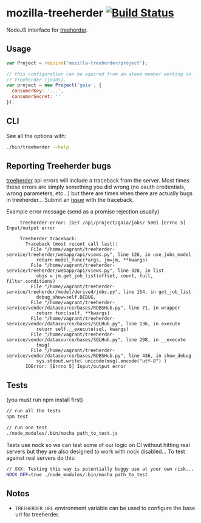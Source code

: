 # mozilla-treeherder [![Build Status](https://travis-ci.org/lightsofapollo/treeherder-node.png?branch=master)](https://travis-ci.org/lightsofapollo/treeherder-node)

NodeJS interface for [treeherder](http://treeherder-dev.allizom.org).

## Usage

```js
var Project = require('mozilla-treeherder/project');

// this configuration can be aquired from an ateam member working on
// treeherder (jeads).
var project = new Project('gaia', {
  consumerKey: '...',
  consumerSecret: ''
});
```

## CLI

See all the options with:

```sh
./bin/treeherder --help
```

## Reporting Treeherder bugs

[treeherder](https://github.com/mozilla/treeherder-service) api errors will
include a traceback from the server. Most times these errors are simply
something you did wrong (no oauth credentials, wrong parameters, etc...)
but there are times when there are actually bugs in treeherder... Submit
an [issue](https://github.com/mozilla/treeherder-service/issues) with the traceback.

Example error message (send as a promise rejection usually)

```
     treeherder-error: [GET /api/project/gaia/jobs/ 500] [Errno 5] Input/output error

     Treeherder traceback:
       Traceback (most recent call last):
         File "/home/vagrant/treeherder-service/treeherder/webapp/api/views.py", line 126, in use_jobs_model
           return model_func(*args, jm=jm, **kwargs)
         File "/home/vagrant/treeherder-service/treeherder/webapp/api/views.py", line 320, in list
           objs = jm.get_job_list(offset, count, full, filter.conditions)
         File "/home/vagrant/treeherder-service/treeherder/model/derived/jobs.py", line 154, in get_job_list
           debug_show=self.DEBUG,
         File "/home/vagrant/treeherder-service/vendor/datasource/bases/RDBSHub.py", line 71, in wrapper
           return func(self, **kwargs)
         File "/home/vagrant/treeherder-service/vendor/datasource/bases/SQLHub.py", line 136, in execute
           return self.__execute(sql, kwargs)
         File "/home/vagrant/treeherder-service/vendor/datasource/bases/SQLHub.py", line 298, in __execute
           tmsg)
         File "/home/vagrant/treeherder-service/vendor/datasource/bases/RDBSHub.py", line 436, in show_debug
           sys.stdout.write( unicode(msg).encode("utf-8") )
       IOError: [Errno 5] Input/output error
```

## Tests

(you must run npm install first)

```sh
// run all the tests
npm test

// run one test
./node_modules/.bin/mocha path_to_test.js
```

Tests use nock so we can test some of our logic on CI without hitting
real servers but they are also designed to work with nock disabled... To
test against real servers do this:

```sh
// XXX: Testing this way is potentially buggy use at your own risk...
NOCK_OFF=true ./node_modules/.bin/mocha path_to_test
```

## Notes

  - `TREEHERDER_URL` environment variable can be used to configure the
     base url for treeherder.

